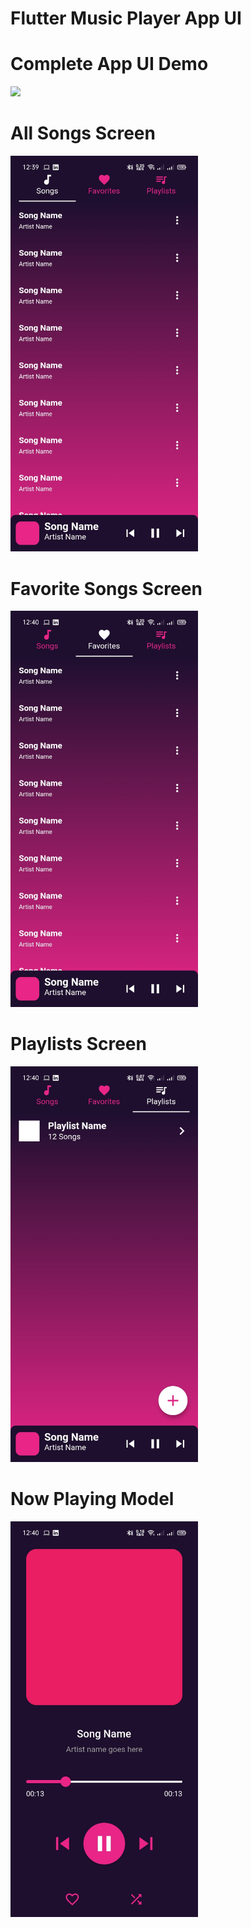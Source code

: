 # Flutter Music Player App UI

# Complete App UI Demo

<img src="https://j.gifs.com/WPqz8E.gif" width="300"/>

# All Songs Screen

<img src="/screenshots/1.jpg"  width="300" >

# Favorite Songs Screen

<img src="/screenshots/2.jpg"  width="300" >

# Playlists Screen

<img src="/screenshots/3.jpg"  width="300" >

# Now Playing Model

<img src="/screenshots/4.jpg"  width="300" >




